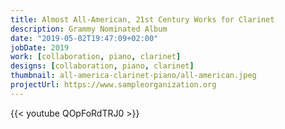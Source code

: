 ```yaml
---
title: Almost All-American, 21st Century Works for Clarinet
description: Grammy Nominated Album
date: "2019-05-02T19:47:09+02:00"
jobDate: 2019
work: [collaboration, piano, clarinet]
designs: [collaboration, piano, clarinet]
thumbnail: all-america-clarinet-piano/all-american.jpeg
projectUrl: https://www.sampleorganization.org
---
```


{{< youtube QOpFoRdTRJ0 >}}

<br>
